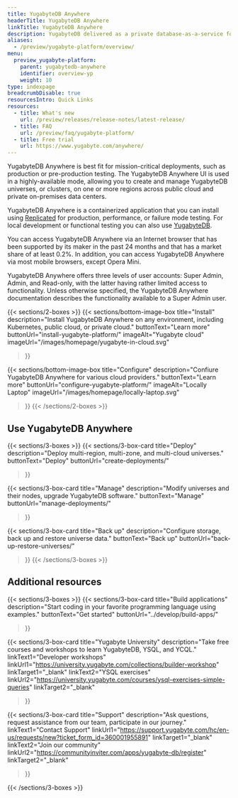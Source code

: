 ```yaml
---
title: YugabyteDB Anywhere
headerTitle: YugabyteDB Anywhere
linkTitle: YugabyteDB Anywhere
description: YugabyteDB delivered as a private database-as-a-service for enterprises.
aliases:
  - /preview/yugabyte-platform/overview/
menu:
  preview_yugabyte-platform:
    parent: yugabytedb-anywhere
    identifier: overview-yp
    weight: 10
type: indexpage
breadcrumbDisable: true
resourcesIntro: Quick Links
resources:
  - title: What's new
    url: /preview/releases/release-notes/latest-release/
  - title: FAQ
    url: /preview/faq/yugabyte-platform/
  - title: Free trial
    url: https://www.yugabyte.com/anywhere/
---
```


YugabyteDB Anywhere is best fit for mission-critical deployments, such as production or pre-production testing. The YugabyteDB Anywhere UI is used in a highly-available mode, allowing you to create and manage YugabyteDB universes, or clusters, on one or more regions across public cloud and private on-premises data centers.

YugabyteDB Anywhere is a containerized application that you can install using [Replicated](https://www.replicated.com/) for production, performance, or failure mode testing. For local development or functional testing you can also use [YugabyteDB](../quick-start/).

You can access YugabyteDB Anywhere via an Internet browser that has been supported by its maker in the past 24 months and that has a market share of at least 0.2%. In addition, you can access YugabyteDB Anywhere via most mobile browsers, except Opera Mini.

YugabyteDB Anywhere offers three levels of user accounts: Super Admin, Admin, and Read-only, with the latter having rather limited access to functionality. Unless otherwise specified, the YugabyteDB Anywhere documentation describes the functionality available to a Super Admin user.

{{< sections/2-boxes >}}
  {{< sections/bottom-image-box
    title="Install"
    description="Install YugabyteDB Anywhere on any environment, including Kubernetes, public cloud, or private cloud."
    buttonText="Learn more"
    buttonUrl="install-yugabyte-platform/"
    imageAlt="Yugabyte cloud" imageUrl="/images/homepage/yugabyte-in-cloud.svg"
  >}}

  {{< sections/bottom-image-box
    title="Configure"
    description="Confiure YugabyteDB Anywhere for various cloud providers."
    buttonText="Learn more"
    buttonUrl="configure-yugabyte-platform/"
    imageAlt="Locally Laptop" imageUrl="/images/homepage/locally-laptop.svg"
  >}}
{{< /sections/2-boxes >}}

## Use YugabyteDB Anywhere

{{< sections/3-boxes >}}
  {{< sections/3-box-card
    title="Deploy"
    description="Deploy multi-region, multi-zone, and multi-cloud universes."
    buttonText="Deploy"
    buttonUrl="create-deployments/"
  >}}

  {{< sections/3-box-card
    title="Manage"
    description="Modify universes and their nodes, upgrade YugabyteDB software."
    buttonText="Manage"
    buttonUrl="manage-deployments/"
  >}}

  {{< sections/3-box-card
    title="Back up"
    description="Configure storage, back up and restore universe data."
    buttonText="Back up"
    buttonUrl="back-up-restore-universes/"
  >}}
{{< /sections/3-boxes >}}

## Additional resources

{{< sections/3-boxes >}}
  {{< sections/3-box-card
	title="Build applications"
	description="Start coding in your favorite programming language using examples."
	buttonText="Get started"
	buttonUrl="../develop/build-apps/"
  >}}

  {{< sections/3-box-card
	title="Yugabyte University"
	description="Take free courses and workshops to learn YugabyteDB, YSQL, and YCQL."
	linkText1="Developer workshops"
	linkUrl1="https://university.yugabyte.com/collections/builder-workshop"
	linkTarget1="_blank"
	linkText2="YSQL exercises"
	linkUrl2="https://university.yugabyte.com/courses/ysql-exercises-simple-queries"
	linkTarget2="_blank"
  >}}

  {{< sections/3-box-card
	title="Support"
	description="Ask questions, request assistance from our team, participate in our journey."
	linkText1="Contact Support"
	linkUrl1="https://support.yugabyte.com/hc/en-us/requests/new?ticket_form_id=360001955891"
	linkTarget1="_blank"
	linkText2="Join our community"
	linkUrl2="https://communityinviter.com/apps/yugabyte-db/register"
	linkTarget2="_blank"
  >}}

{{< /sections/3-boxes >}}
